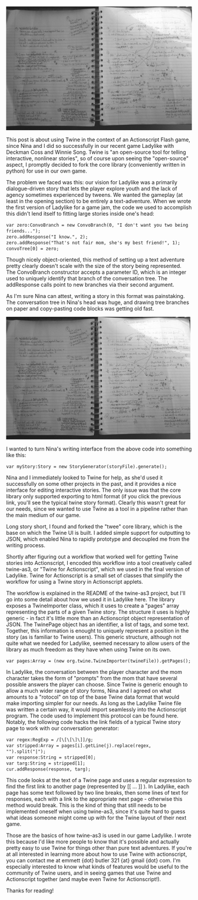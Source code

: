 ![](media/twine1.jpg)

This post is about using Twine in the context of an Actionscript Flash game, since Nina and I did so successfully in our
recent game Ladylike with Deckman Coss and Winnie Song. Twine is "an open-source tool for telling interactive, nonlinear
stories", so of course upon seeing the "open-source" aspect, I promptly decided to fork the core library (conveniently
written in python) for use in our own game.

The problem we faced was this: our vision for Ladylike was a primarily dialogue-driven story that lets the player
explore youth and the lack of agency sometimes experienced by tweens. We wanted the gameplay (at least in the opening
section) to be entirely a text-adventure. When we wrote the first version of Ladylike for a game jam, the code we used
to accomplish this didn't lend itself to fitting large stories inside one's head:

```
var zero:ConvoBranch = new ConvoBranch(0, "I don't want you two being friends...");
zero.addResponse("I know.", 2);
zero.addResponse("That's not fair mom, she's my best friend!", 1);
convoTree[0] = zero;
```

Though nicely object-oriented, this method of setting up a text adventure pretty clearly doesn't scale with the size of
the story being represented. The ConvoBranch constructor accepts a parameter ID, which is an integer used to uniquely
identify that branch of the conversation tree. The addResponse calls point to new branches via their second argument.

As I'm sure Nina can attest, writing a story in this format was painstaking. The conversation tree in Nina's head was
huge, and drawing tree branches on paper and copy-pasting code blocks was getting old fast.

![](media/twine2.jpg)

I wanted to turn Nina's writing interface from the above code into something like this:

```
var myStory:Story = new StoryGenerator(storyFile).generate();
```

Nina and I immediately looked to Twine for help, as she'd used it successfully on some other projects in the past, and
it provides a nice interface for editing interactive stories. The only issue was that the core library only supported
exporting to html format (if you click the previous link, you'll see the typical twine story format). Clearly this
wasn't great for our needs, since we wanted to use Twine as a tool in a pipeline rather than the main medium of our
game.

Long story short, I found and forked the "twee" core library, which is the base on which the Twine UI is built. I added
simple support for outputting to JSON, which enabled Nina to rapidly prototype and decoupled me from the writing
process.

Shortly after figuring out a workflow that worked well for getting Twine stories into Actionscript, I encoded this
workflow into a tool creatively called twine-as3, or "Twine for Actionscript", which we used in the final version of
Ladylike. Twine for Actionscript is a small set of classes that simplify the workflow for using a Twine story in
Actionscript applets.

The workflow is explained in the README of the twine-as3 project, but I'll go into some detail about how we used it in
Ladylike here. The library exposes a TwineImporter class, which it uses to create a "pages" array representing the parts
of a given Twine story. The structure it uses is highly generic - in fact it's little more than an Actionscript object
representation of JSON. The TwinePage object has an identifier, a list of tags, and some text. Together, this
information is enought to uniquely represent a position in the story (as is familiar to Twine users). This generic
structure, although not quite what we needed for Ladylike, seemed necessary to allow users of the library as much
freedom as they have when using Twine on its own.

```
var pages:Array = (new org.twine.TwineImporter(twineFile)).getPages();
```

In Ladylike, the conversation between the player character and the mom character takes the form of "prompts" from the
mom that have several possible answers the player can choose. Since Twine is generic enough to allow a much wider range
of story forms, Nina and I agreed on what amounts to a "rotocol" on top of the base Twine data format that would make
importing simpler for our needs. As long as the Ladylike Twine file was written a certain way, it would import
seamlessly into the Actionscript program. The code used to implement this protocol can be found here. Notably, the
following code hacks the link fields of a typical Twine story page to work with our conversation generator:

```
var regex:RegExp = /[\[\[\]\]]/g;
var stripped:Array = pages[i].getLine(j).replace(regex, "").split("|");
var response:String = stripped[0];
var targ:String = stripped[1];
cur.addResponse(response, targ);
```

This code looks at the text of a Twine page and uses a regular expression to find the first link to another page
(represented by [[ ... ]] ). In Ladylike, each page has some text followed by two line breaks, then some lines of text
for responses, each with a link to the appropriate next page - otherwise this method would break. This is the kind of
thing that still needs to be implemented oneself when using twine-as3, since it's quite hard to guess what ideas someone
might come up with for the Twine layout of their next game.

Those are the basics of how twine-as3 is used in our game Ladylike. I wrote this because I'd like more people to know
that it's possible and actually pretty easy to use Twine for things other than pure text adventures. If you're at all
interested in learning more about how to use Twine with actionscript, you can contact me at emmett {dot} butler 321 {at}
gmail {dot} com. I'm especially interested to know what kinds of features would be useful to the community of Twine
users, and in seeing games that use Twine and Actionscript together (and maybe even Twine for Actionscript!).

Thanks for reading!
